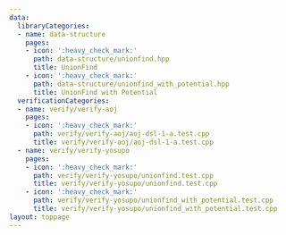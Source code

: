 ```yaml
---
data:
  libraryCategories:
  - name: data-structure
    pages:
    - icon: ':heavy_check_mark:'
      path: data-structure/unionfind.hpp
      title: UnionFind
    - icon: ':heavy_check_mark:'
      path: data-structure/unionfind_with_potential.hpp
      title: UnionFind with Potential
  verificationCategories:
  - name: verify/verify-aoj
    pages:
    - icon: ':heavy_check_mark:'
      path: verify/verify-aoj/aoj-dsl-1-a.test.cpp
      title: verify/verify-aoj/aoj-dsl-1-a.test.cpp
  - name: verify/verify-yosupo
    pages:
    - icon: ':heavy_check_mark:'
      path: verify/verify-yosupo/unionfind.test.cpp
      title: verify/verify-yosupo/unionfind.test.cpp
    - icon: ':heavy_check_mark:'
      path: verify/verify-yosupo/unionfind_with_potential.test.cpp
      title: verify/verify-yosupo/unionfind_with_potential.test.cpp
layout: toppage
---
```

